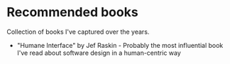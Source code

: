 # Recommended books

Collection of books I've captured over the years.

- "Humane Interface" by Jef Raskin - Probably the most influential book I've read about software design in a human-centric way